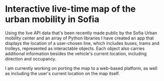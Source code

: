# Interactive live-time map of the urban mobility in Sofia
Using the live API data that's been recently made public by the Sofia Urban mobility center and an array of Python libraries I have created an app that displays the location of a user-chosen line, which includes buses, trams and trolleys, represented as interactable objects. Each object also carries additional information besides the vehicle's current location, including direction and occupancy.

I am currently working on porting the map to a web-based platform, as well as including the user's current location on the map itself.

